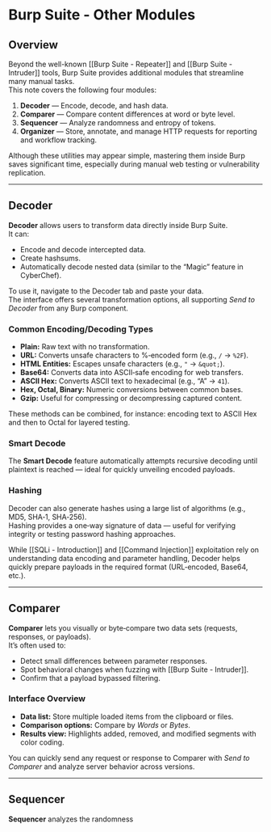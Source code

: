 
# Burp Suite - Other Modules

## Overview
Beyond the well-known [[Burp Suite - Repeater]] and [[Burp Suite - Intruder]] tools, Burp Suite provides additional modules that streamline many manual tasks.  
This note covers the following four modules:

1. **Decoder** — Encode, decode, and hash data.
2. **Comparer** — Compare content differences at word or byte level.
3. **Sequencer** — Analyze randomness and entropy of tokens.
4. **Organizer** — Store, annotate, and manage HTTP requests for reporting and workflow tracking.

Although these utilities may appear simple, mastering them inside Burp saves significant time, especially during manual web testing or vulnerability replication.

---

## Decoder
**Decoder** allows users to transform data directly inside Burp Suite.  
It can:
- Encode and decode intercepted data.
- Create hashsums.
- Automatically decode nested data (similar to the “Magic” feature in CyberChef).

To use it, navigate to the Decoder tab and paste your data.  
The interface offers several transformation options, all supporting *Send to Decoder* from any Burp component.

### Common Encoding/Decoding Types
- **Plain:** Raw text with no transformation.  
- **URL:** Converts unsafe characters to %‑encoded form (e.g., `/` → `%2F`).  
- **HTML Entities:** Escapes unsafe characters (e.g., `"` → `&quot;`).  
- **Base64:** Converts data into ASCII‑safe encoding for web transfers.  
- **ASCII Hex:** Converts ASCII text to hexadecimal (e.g., “A” → `41`).  
- **Hex, Octal, Binary:** Numeric conversions between common bases.  
- **Gzip:** Useful for compressing or decompressing captured content.

These methods can be combined, for instance: encoding text to ASCII Hex and then to Octal for layered testing.

### Smart Decode
The **Smart Decode** feature automatically attempts recursive decoding until plaintext is reached — ideal for quickly unveiling encoded payloads.

### Hashing
Decoder can also generate hashes using a large list of algorithms (e.g., MD5, SHA‑1, SHA‑256).  
Hashing provides a one‑way signature of data — useful for verifying integrity or testing password hashing approaches.  

While [[SQLi - Introduction]] and [[Command Injection]] exploitation rely on understanding data encoding and parameter handling, Decoder helps quickly prepare payloads in the required format (URL‑encoded, Base64, etc.).

---

## Comparer
**Comparer** lets you visually or byte‑compare two data sets (requests, responses, or payloads).  
It’s often used to:
- Detect small differences between parameter responses.
- Spot behavioral changes when fuzzing with [[Burp Suite - Intruder]].
- Confirm that a payload bypassed filtering.

### Interface Overview
- **Data list:** Store multiple loaded items from the clipboard or files.  
- **Comparison options:** Compare by *Words* or *Bytes*.
- **Results view:** Highlights added, removed, and modified segments with color coding.

You can quickly send any request or response to Comparer with *Send to Comparer* and analyze server behavior across versions.

---

## Sequencer
**Sequencer** analyzes the randomness
